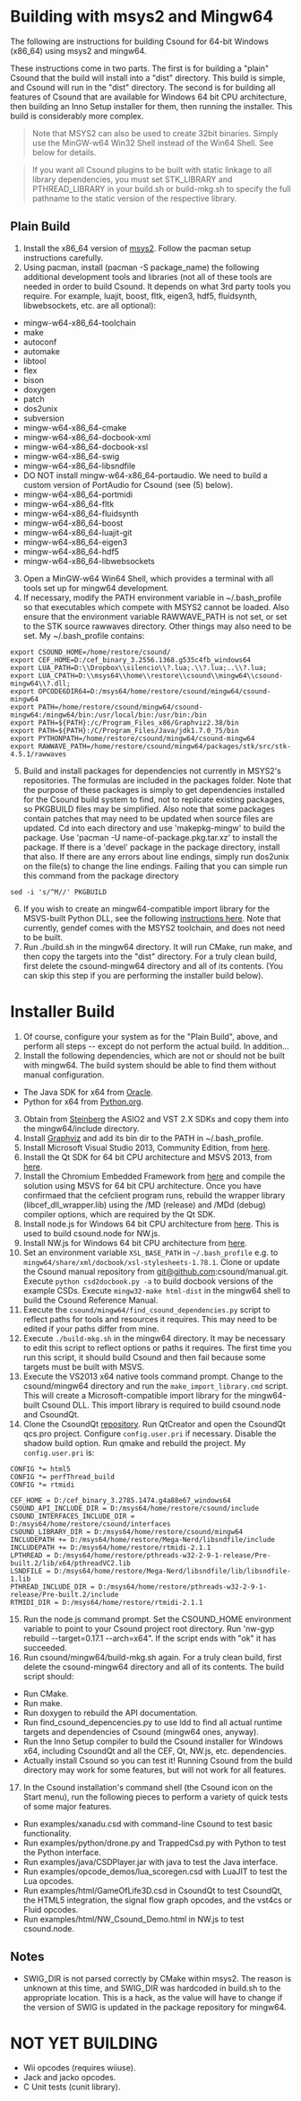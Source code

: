 # Building with msys2 and Mingw64

The following are instructions for building Csound for 64-bit Windows (x86_64) using msys2 and mingw64.

These instructions come in two parts. The first is for building a "plain" Csound that the build will install into a "dist" directory. This build is simple, and Csound will run in the "dist" directory. The second is for building all features of Csound that are available for Windows 64 bit CPU architecture, then building an Inno Setup installer for them, then running the installer. This build is considerably more complex.

> Note that MSYS2 can also be used to create 32bit binaries. Simply use the MinGW-w64 Win32 Shell instead of the Win64 Shell. See below for details.

> If you want all Csound plugins to be built with static linkage to all library dependencies, you must set STK_LIBRARY and PTHREAD_LIBRARY in your build.sh or build-mkg.sh to specify the full pathname to the static version of the respective library.

## Plain Build

1. Install the x86_64 version of [msys2](http://msys2.github.io/). Follow the pacman setup instructions carefully.
2. Using pacman, install (pacman -S package_name) the following additional development tools and libraries (not all of these tools are needed in order to build Csound. It depends on what 3rd party tools you require. For example, luajit, boost, fltk, eigen3, hdf5, fluidsynth, libwebsockets, etc. are all optional):
  * mingw-w64-x86_64-toolchain
  * make
  * autoconf
  * automake
  * libtool
  * flex
  * bison
  * doxygen
  * patch
  * dos2unix
  * subversion
  * mingw-w64-x86_64-cmake
  * mingw-w64-x86_64-docbook-xml
  * mingw-w64-x86_64-docbook-xsl
  * mingw-w64-x86_64-swig
  * mingw-w64-x86_64-libsndfile
  * DO NOT install mingw-w64-x86_64-portaudio. We need to build a custom version of PortAudio for Csound (see (5) below).
  * mingw-w64-x86_64-portmidi
  * mingw-w64-x86_64-fltk
  * mingw-w64-x86_64-fluidsynth
  * mingw-w64-x86_64-boost
  * mingw-w64-x86_64-luajit-git
  * mingw-w64-x86_64-eigen3
  * mingw-w64-x86_64-hdf5
  * mingw-w64-x86_64-libwebsockets
3. Open a MinGW-w64 Win64 Shell, which provides a terminal with all tools set up for mingw64 development.
4. If necessary, modify the PATH environment variable in ~/.bash_profile so that executables which compete with MSYS2 cannot be loaded. Also ensure that the environment variable RAWWAVE_PATH is not set, or set to the STK source rawwaves directory. Other things may also need to be set. My ~/.bash_profile contains:
```
export CSOUND_HOME=/home/restore/csound/
export CEF_HOME=D:/cef_binary_3.2556.1368.g535c4fb_windows64
export LUA_PATH=D:\\Dropbox\\silencio\\?.lua;.\\?.lua;..\\?.lua;
export LUA_CPATH=D:\\msys64\\home\\restore\\csound\\mingw64\\csound-mingw64\\?.dll;
export OPCODE6DIR64=D:/msys64/home/restore/csound/mingw64/csound-mingw64
export PATH=/home/restore/csound/mingw64/csound-mingw64:/mingw64/bin:/usr/local/bin:/usr/bin:/bin
export PATH=${PATH}:/c/Program_Files_x86/Graphviz2.38/bin
export PATH=${PATH}:/C/Program_Files/Java/jdk1.7.0_75/bin
export PYTHONPATH=/home/restore/csound/mingw64/csound-mingw64
export RAWWAVE_PATH=/home/restore/csound/mingw64/packages/stk/src/stk-4.5.1/rawwaves
```
5. Build and install packages for dependencies not currently in MSYS2's repositories. The formulas are included in the packages folder. Note that the purpose of these packages is simply to get dependencies installed for the Csound build system to find, not to replicate existing packages, so PKGBUILD files may be simplified. Also note that some packages contain patches that may need to be updated when source files are updated. Cd into each directory and use 'makepkg-mingw' to build the package. Use 'pacman -U name-of-package.pkg.tar.xz' to install the package. If there is a 'devel' package in the package directory, install that also. If there are any errors about line endings, simply run dos2unix on the file(s) to change the line endings. Failing that you can simple run this command from the package directory
```
sed -i 's/^M//' PKGBUILD
```
6. If you wish to create an mingw64-compatible import library for the MSVS-built Python DLL, see the following [instructions here](http://ascend4.org/Setting_up_a_MinGW-w64_build_environment). Note that currently, gendef comes with the MSYS2 toolchain, and does not need to be built.
7. Run ./build.sh in the mingw64 directory. It will run CMake, run make, and then copy the targets into the "dist" directory. For a truly clean build, first delete the csound-mingw64 directory and all of its contents. (You can skip this step if you are performing the installer build below).

# Installer Build

1. Of course, configure your system as for the "Plain Build", above, and perform all steps -- except do not perform the actual build. In addition...
2. Install the following dependencies, which are not or should not be built with mingw64. The build system should be able to find them without manual configuration.
  * The Java SDK for x64 from [Oracle](http://www.oracle.com/technetwork/java/index.html).
  * Python for x64 from [Python.org](https://www.python.org/).
3. Obtain from [Steinberg](http://www.steinberg.net/en/company/developers.html) the ASIO2 and VST 2.X SDKs and copy them into the mingw64/include directory.
4. Install [Graphviz](http://www.graphviz.org/) and add its bin dir to the PATH in ~/.bash_profile.
5. Install Microsoft Visual Studio 2013, Community Edition, from [here](https://www.visualstudio.com/en-us/news/vs2013-community-vs.aspx).
6. Install the Qt SDK for 64 bit CPU architecture and MSVS 2013, from [here](http://download.qt.io/official_releases/qt/5.6/5.6.0/qt-opensource-windows-x86-msvc2013_64-5.6.0.exe).
7. Install the Chromium Embedded Framework from [here](https://cefbuilds.com/) and compile the solution using MSVS for 64 bit CPU architecture. Once you have confirmaed that the cefclient program runs, rebuild the wrapper library (libcef_dll_wrapper.lib) using the /MD (release) and /MDd (debug) compiler options, which are required by the Qt SDK.
8. Install node.js for Windows 64 bit CPU architecture from [here](https://nodejs.org/en/). This is used to build csound.node for NW.js.
9. Install NW.js for Windows 64 bit CPU architecture from [here](http://nwjs.io/).
10. Set an environment variable `XSL_BASE_PATH` in `~/.bash_profile` e.g. to `mingw64/share/xml/docbook/xsl-stylesheets-1.78.1`. Clone or update the Csound manual repository from git@github.com:csound/manual.git. Execute `python csd2docbook.py -a` to build docbook versions of the example CSDs. Execute `mingw32-make html-dist` in the mingw64 shell to build the Csound Reference Manual.
11. Execute the `csound/mingw64/find_csound_dependencies.py` script to reflect paths for tools and resources it requires. This may need to be edited if your paths differ from mine.
12. Execute `./build-mkg.sh` in the mingw64 directory. It may be necessary to edit this script to reflect options or paths it requires. The first time you run this script, it should build Csound and then fail because some targets must be built with MSVS.
13. Execute the VS2013 x64 native tools command prompt. Change to the csound/mingw64 directory and run the `make_import_library.cmd` script. This will create a Microsoft-compatible import library for the mingw64-built Csound DLL. This import library is required to build csound.node and CsoundQt.
14. Clone the CsoundQt [repository](https://github.com/CsoundQt/CsoundQt). Run QtCreator and open the CsoundQt qcs.pro project. Configure `config.user.pri` if necessary. Disable the shadow build option. Run qmake and rebuild the project. My `config.user.pri` is:
```
CONFIG *= html5
CONFIG *= perfThread_build
CONFIG *= rtmidi

CEF_HOME = D:/cef_binary_3.2785.1474.g4a88e67_windows64
CSOUND_API_INCLUDE_DIR = D:/msys64/home/restore/csound/include
CSOUND_INTERFACES_INCLUDE_DIR = D:/msys64/home/restore/csound/interfaces
CSOUND_LIBRARY_DIR = D:/msys64/home/restore/csound/mingw64
INCLUDEPATH += D:/msys64/home/restore/Mega-Nerd/libsndfile/include
INCLUDEPATH += D:/msys64/home/restore/rtmidi-2.1.1
LPTHREAD = D:/msys64/home/restore/pthreads-w32-2-9-1-release/Pre-built.2/lib/x64/pthreadVC2.lib
LSNDFILE = D:/msys64/home/restore/Mega-Nerd/libsndfile/lib/libsndfile-1.lib
PTHREAD_INCLUDE_DIR = D:/msys64/home/restore/pthreads-w32-2-9-1-release/Pre-built.2/include
RTMIDI_DIR = D:/msys64/home/restore/rtmidi-2.1.1
```
15. Run the node.js command prompt. Set the CSOUND_HOME environment variable to point to your Csound project root directory. Run 'nw-gyp rebuild --target=0.17.1 --arch=x64". If the script ends with "ok" it has succeeded.
16. Run csound/mingw64/build-mkg.sh again. For a truly clean build, first delete the csound-mingw64 directory and all of its contents. The build script should:
  * Run CMake.
  * Run make.
  * Run doxygen to rebuild the API documentation.
  * Run find_csound_depencencies.py to use ldd to find all actual runtime targets and dependencies of Csound (mingw64 ones, anyway).
  * Run the Inno Setup compiler to build the Csound installer for Windows x64, including CsoundQt and all the CEF, Qt, NW.js, etc. dependencies.
  * Actually install Csound so you can test it! Running Csound from the build directory may work for some features, but will not work for all features.
17. In the Csound installation's command shell (the Csound icon on the Start menu), run the following pieces to perform a variety of quick tests of some major features.
  * Run examples/xanadu.csd with command-line Csound to test basic functionality.
  * Run examples/python/drone.py and TrappedCsd.py with Python to test the Python interface.
  * Run examples/java/CSDPlayer.jar with java to test the Java interface.
  * Run examples/opcode_demos/lua_scoregen.csd with LuaJIT to test the Lua opcodes.
  * Run examples/html/GameOfLife3D.csd in CsoundQt to test CsoundQt, the HTML5 integration, the signal flow graph opcodes, and the vst4cs or Fluid opcodes.
  * Run examples/html/NW_Csound_Demo.html in NW.js to test csound.node.

## Notes

* SWIG_DIR is not parsed correctly by CMake within msys2.  The reason is unknown at this time, and SWIG_DIR was hardcoded in build.sh to the appropriate location.  This is a hack, as the value will have to change if the version of SWIG is updated in the package repository for mingw64.

# NOT YET BUILDING

* Wii opcodes (requires wiiuse).
* Jack and jacko opcodes.
* C Unit tests (cunit library).

